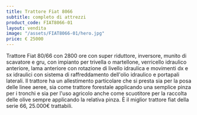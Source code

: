 ```yaml
---
title: Trattore Fiat 8066
subtitle: completo di attrezzi
product_code: FIAT8066-01
layout: vendita
image: "/assets/FIAT8066-01/hero.jpg"
price: € 25000
---
```


Trattore Fiat 80/66 con 2800 ore con super riduttore, inversore, munito di scavatore e gru, con impianto per trivella o martellone, verricello idraulico anteriore, lama anteriore con rotazione di livello idraulica e movimenti dx e sx idraulici con sistema di raffreddamento dell'olio idraulico e portapali laterali.
Il trattore ha un allestimento particolare che si presta sia per la posa delle linee aeree, sia come trattore forestale applicando una semplice pinza per i tronchi e sia per l'uso agricolo anche come scuotitore per la raccolta delle olive sempre applicando la relativa pinza.
È il miglior trattore fiat della serie 66, 25.000€ trattabili.